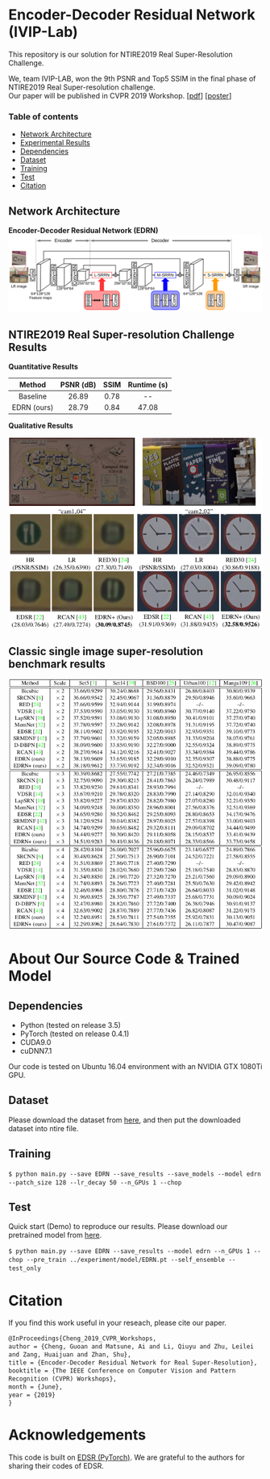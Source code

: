 # Encoder-Decoder Residual Network (IVIP-Lab)
This repository is our solution for NTIRE2019 Real Super-Resolution Challenge.  

We, team IVIP-LAB, won the 9th PSNR and Top5 SSIM in the final phase of NTIRE2019 Real Super-resolution challenge.  
Our paper will be published in CVPR 2019 Workshop. </i> [[pdf](http://openaccess.thecvf.com/content_CVPRW_2019/papers/NTIRE/Cheng_Encoder-Decoder_Residual_Network_for_Real_Super-Resolution_CVPRW_2019_paper.pdf)] [[poster](~/ntire/cvpr19_poster_edrn.pdf)]

### Table of contents
  * [Network Architecture](#network)
  * [Experimental Results](#result)
  * [Dependencies](#Dependencies)
  * [Dataset](#Dataset)
  * [Training](#Training)
  * [Test](#Test)
  * [Citation](#Citation)
  
<a id="network"></a>
## Network Architecture
**Encoder-Decoder Residual Network (EDRN)**  
![Overview of EDRN](/figs/edrn.png)

<a id="result"></a>
## NTIRE2019 Real Super-resolution Challenge Results  
**Quantitative Results**  

 Method | PSNR (dB) | SSIM | Runtime (s)
 :---------------:|:----------:|:---------:|:---------: 
 Baseline | 26.89 | 0.78 | --
 EDRN (ours) | 28.79 | 0.84 | 47.08


**Qualitative Results**  

![Qualitative_results](/figs/visualization.png)

## Classic single image super-resolution benchmark results  
![SISR_results](/figs/sisr_results.png)

# About Our Source Code & Trained Model
## Dependencies
  * Python (tested on release 3.5)
  * PyTorch (tested on release 0.4.1)
  * CUDA9.0
  * cuDNN7.1
  
Our code is tested on Ubuntu 16.04 environment with an NVIDIA GTX 1080Ti GPU.

## Dataset
Please download the dataset from [here](https://competitions.codalab.org/competitions/21439#participate), and then put the downloaded dataset into ntire file. 

## Training
`$ python main.py --save EDRN --save_results --save_models --model edrn --patch_size 128 --lr_decay 50 --n_GPUs 1 --chop`

## Test
Quick start (Demo) to reproduce our results. Please download our pretrained model from [here](https://drive.google.com/open?id=1CxVtrxlgB-iWEFsYuUicqksjTvpBDtxD).

`$ python main.py --save EDRN --save_results --model edrn --n_GPUs 1 --chop --pre_train ../experiment/model/EDRN.pt --self_ensemble --test_only`

# Citation
If you find this work useful in your reseach, please cite our paper. 
```
@InProceedings{Cheng_2019_CVPR_Workshops,
author = {Cheng, Guoan and Matsune, Ai and Li, Qiuyu and Zhu, Leilei and Zang, Huaijuan and Zhan, Shu},
title = {Encoder-Decoder Residual Network for Real Super-Resolution},
booktitle = {The IEEE Conference on Computer Vision and Pattern Recognition (CVPR) Workshops},
month = {June},
year = {2019}
} 
```

# Acknowledgements
This code is built on [EDSR (PyTorch)](https://github.com/thstkdgus35/EDSR-PyTorch). We are grateful to the authors for sharing their codes of EDSR.
